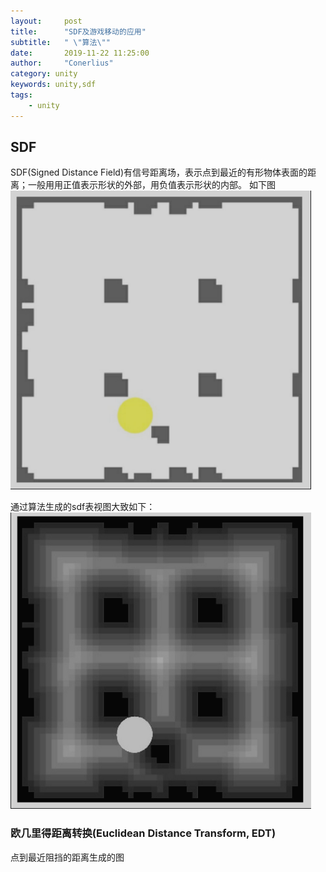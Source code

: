 ```yaml
---
layout:     post
title:      "SDF及游戏移动的应用"
subtitle:   " \"算法\""
date:       2019-11-22 11:25:00
author:     "Conerlius"
category: unity
keywords: unity,sdf
tags:
    - unity
---
```


## SDF
SDF(Signed Distance Field)有信号距离场，表示点到最近的有形物体表面的距离；一般用用正值表示形状的外部，用负值表示形状的内部。
如下图
![png](/images/Algorithm/sdf_1.jpg)

通过算法生成的sdf表视图大致如下：
![png](/images/Algorithm/sdf_2.png)
### 欧几里得距离转换(Euclidean Distance Transform, EDT)
点到最近阻挡的距离生成的图